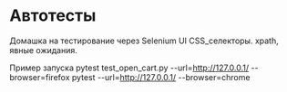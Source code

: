 # Автотесты

Домашка на тестирование через Selenium UI
CSS_селекторы. xpath, явные ожидания.

Пример запуска
pytest test_open_cart.py --url=http://127.0.0.1/ --browser=firefox
pytest --url=http://127.0.0.1/ --browser=chrome